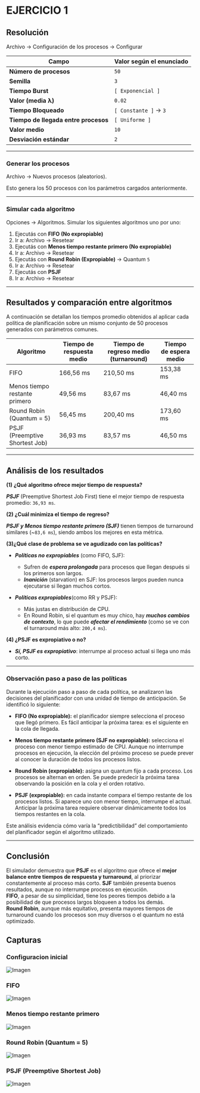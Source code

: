 # EJERCICIO 1

## Resolución

Archivo → Configuración de los procesos → Configurar

| Campo                              | Valor según el enunciado |
|-----------------------------------|---------------------------|
| **Número de procesos**            | `50`                      |
| **Semilla**                       | `3`                       |
| **Tiempo Burst**                  | `[ Exponencial ]`         |
| **Valor (media λ)**               | `0.02`                    |
| **Tiempo Bloqueado**              | `[ Constante ]` → `3`     |
| **Tiempo de llegada entre procesos** | `[ Uniforme ]`         |
| **Valor medio**                   | `10`                      |
| **Desviación estándar**           | `2`                       |

---

### Generar los procesos

Archivo → Nuevos procesos (aleatorios).

Esto genera los 50 procesos con los parámetros cargados anteriormente.

---

### Simular cada algoritmo

Opciones → Algoritmos. Simular los siguientes algoritmos uno por uno:

1. Ejecutás con **FIFO (No expropiable)**
2. Ir a: Archivo → Resetear
3. Ejecutás con **Menos tiempo restante primero (No expropiable)**
4. Ir a: Archivo → Resetear
5. Ejecutás con **Round Robin (Expropiable)** → Quantum `5`
6. Ir a: Archivo → Resetear
7. Ejecutás con **PSJF**
8. Ir a: Archivo → Resetear

---

## Resultados y comparación entre algoritmos

A continuación se detallan los tiempos promedio obtenidos al aplicar cada política de planificación sobre un mismo conjunto de 50 procesos generados con parámetros comunes.

| Algoritmo                        | Tiempo de respuesta medio | Tiempo de regreso medio (turnaround) | Tiempo de espera medio |
|----------------------------------|----------------------------|--------------------------------------|-------------------------|
| FIFO                             | 166,56 ms                 | 210,50 ms                            | 153,38 ms              |
| Menos tiempo restante primero    | 49,56 ms                  | 83,67 ms                             | 46,40 ms               |
| Round Robin (Quantum = 5)        | 56,45 ms                  | 200,40 ms                            | 173,60 ms              |
| PSJF (Preemptive Shortest Job)   | 36,93 ms                  | 83,57 ms                             | 46,50 ms               |

---

## Análisis de los resultados

**(1) ¿Qué algoritmo ofrece mejor tiempo de respuesta?**

***PSJF*** (Preemptive Shortest Job First) tiene el mejor tiempo de respuesta promedio: `36,93 ms`.

**(2) ¿Cuál minimiza el tiempo de regreso?**

***PSJF y Menos tiempo restante primero (SJF)*** tienen tiempos de turnaround similares (~`83,6 ms`), siendo ambos los mejores en esta métrica.

**(3)¿Qué clase de problema se ve agudizado con las políticas?**

- ***Políticas no expropiables*** (como FIFO, SJF):
  - Sufren de ***espera prolongada*** para procesos que llegan después si los primeros son largos.
  - ***Inanición*** (starvation) en SJF: los procesos largos pueden nunca ejecutarse si llegan muchos cortos.

- ***Políticas expropiables***(como RR y PSJF):
  - Más justas en distribución de CPU.
  - En Round Robin, si el quantum es muy chico, hay ***muchos cambios de contexto***, lo que puede ***afectar el rendimiento*** (como se ve con el turnaround más alto: `200,4 ms`).

**(4) ¿PSJF es expropiativo o no?**

- ***Sí, PSJF es expropiativo***: interrumpe al proceso actual si llega uno más corto.

---

### Observación paso a paso de las políticas

Durante la ejecución paso a paso de cada política, se analizaron las decisiones del planificador con una unidad de tiempo de anticipación. Se identificó lo siguiente:

- **FIFO (No expropiable):** el planificador siempre selecciona el proceso que llegó primero. Es fácil anticipar la próxima tarea: es el siguiente en la cola de llegada.

- **Menos tiempo restante primero (SJF no expropiable):** selecciona el proceso con menor tiempo estimado de CPU. Aunque no interrumpe procesos en ejecución, la elección del próximo proceso se puede prever al conocer la duración de todos los procesos listos.

- **Round Robin (expropiable):** asigna un quantum fijo a cada proceso. Los procesos se alternan en orden. Se puede predecir la próxima tarea observando la posición en la cola y el orden rotativo.

- **PSJF (expropiable):** en cada instante compara el tiempo restante de los procesos listos. Si aparece uno con menor tiempo, interrumpe el actual. Anticipar la próxima tarea requiere observar dinámicamente todos los tiempos restantes en la cola.

Este análisis evidencia cómo varía la “predictibilidad” del comportamiento del planificador según el algoritmo utilizado.

---

## Conclusión

El simulador demuestra que **PSJF** es el algoritmo que ofrece el **mejor balance entre tiempos de respuesta y turnaround**, al priorizar constantemente al proceso más corto.
**SJF** también presenta buenos resultados, aunque no interrumpe procesos en ejecución.  
**FIFO**, a pesar de su simplicidad, tiene los peores tiempos debido a la posibilidad de que procesos largos bloqueen a todos los demás.  
**Round Robin**, aunque más equitativo, presenta mayores tiempos de turnaround cuando los procesos son muy diversos o el quantum no está optimizado.

## Capturas

### Configuracion inicial

![Imagen](./img/ej-1-res-1.png)

### FIFO

![Imagen](./img/ej-1-res-2.png)

### Menos tiempo restante primero

![Imagen](./img/ej-1-res-3.png)

### Round Robin (Quantum = 5)

![Imagen](./img/ej-1-res-4.png)

### PSJF (Preemptive Shortest Job)

![Imagen](./img/ej-1-res-5.png)
